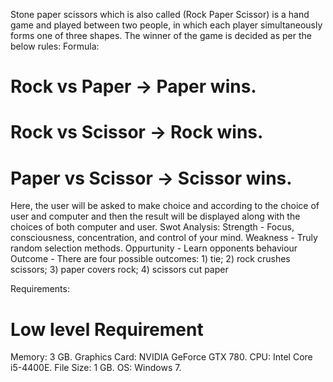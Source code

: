 Stone paper scissors which is also called (Rock Paper Scissor) is a hand game and played between two people, in which each player simultaneously forms one of three shapes. The winner of the game is decided as per the below rules:
Formula:
# Rock vs Paper -> Paper wins.
# Rock vs Scissor -> Rock wins.
# Paper vs Scissor -> Scissor wins.
Here, the user will be asked to make choice and according to the choice of user and computer and then the result will be displayed along with the choices of both computer and user.
Swot Analysis:
Strength - Focus, consciousness, concentration, and control of your mind.
Weakness - Truly random selection methods.
Oppurtunity - Learn opponents behaviour
Outcome - There are four possible outcomes: 1) tie; 2) rock crushes scissors; 3) paper covers rock; 4) scissors cut paper

Requirements:
# Low level Requirement
Memory: 3 GB.
Graphics Card: NVIDIA GeForce GTX 780.
CPU: Intel Core i5-4400E.
File Size: 1 GB.
OS: Windows 7.
